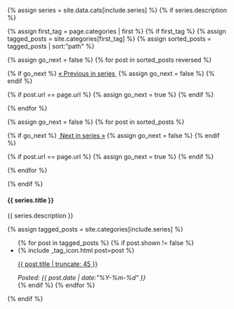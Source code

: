 {% assign series = site.data.cats[include.series] %}
{% if series.description %}
<div class="btn-group" style="width:100%; margin-bottom: 12px;" role="group" aria-label="Series navigation">
{% assign first_tag = page.categories | first %}
{% if first_tag %}
{% assign tagged_posts = site.categories[first_tag] %}
{% assign sorted_posts = tagged_posts | sort:"path" %}

{% assign go_next = false %}
{% for post in sorted_posts reversed %}

{% if go_next %}
<a class="btn btn-theme" href="{{ post.url }}" style="width:45%" title="Previous post in this series: {{ post.title }}">&laquo; Previous in series&nbsp;</a>
{% assign go_next = false %}
{% endif %}

{% if post.url == page.url %}
{% assign go_next = true %}
{% endif %}

{% endfor %}

{% assign go_next = false %}
{% for post in sorted_posts %}

{% if go_next %}
<a class="btn btn-theme" href="{{ post.url }}" style="width:45%" title="Next post in this series: {{ post.title }}">&nbsp;Next in series&nbsp;&raquo;</a>
{% assign go_next = false %}
{% endif %}

{% if post.url == page.url %}
{% assign go_next = true %}
{% endif %}

{% endfor %}

</div>

{% endif %}

<h4>{{ series.title }}</h4>
<div class="hline"></div>
<p>
{{ series.description }}
</p>

{% assign tagged_posts = site.categories[include.series] %}
<ul class="popular-posts">
  {% for post in tagged_posts %}
  {% if post.shown != false %}
    <li>
      {% include _tag_icon.html post=post %}
      <p><a href="{{ site.url }}{{ post.url }}" title="{{ post.title }}">{{ post.title | truncate: 45 }}</a></p>
      <em>Posted: {{ post.date | date:"%Y-%m-%d" }}</em>
    </li>
  {% endif %}
  {% endfor %}
</ul>
<div class="clearfix"></div>

{% endif %}